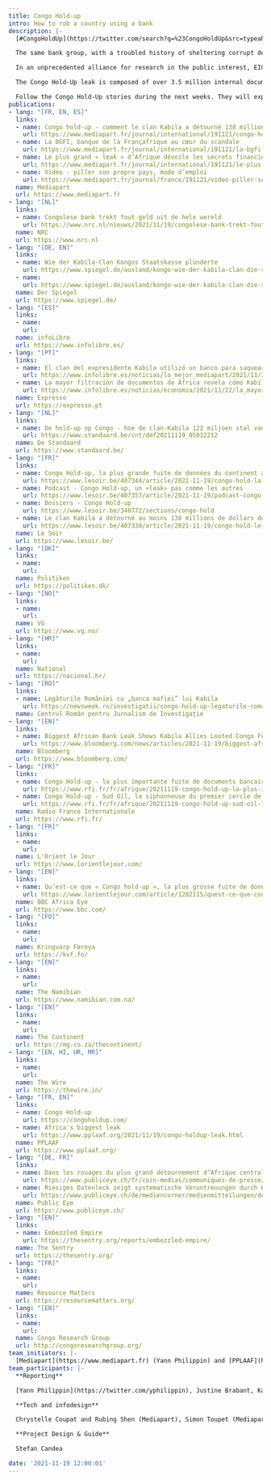 ```yaml
---
title: Congo Hold-up
intro: How to rob a country using a bank
description: |-
  [#CongoHoldUp](https://twitter.com/search?q=%23CongoHoldUp&src=typeahead_click&f=top), the largest leak from the African continent to date, reveals how the commercial bank BGFIBank has been used to plunder the Democratic Republic of Congo's public funds and natural resources, largely for the enrichment of former President Joseph Kabila's inner circle.

  The same bank group, with a troubled history of sheltering corrupt deals involving African autocrats and European companies, served as a hub for those seeking to unduly influence the then-president, including Chinese state-owned companies involved in massive mining ventures in the DRC. BGFIBank gave shady networks of businessmen, politicians, alleged Hezbollah financiers and others, access to the international banking system.

  In an unprecedented alliance for research in the public interest, EIC and its media partners have teamed up with a group of non-profit research organisations led by PPLAAF (all listed below). They researched together the Congo Hold-Up documents for six months. Then media and NGOs performed fact-checking, confrontation and wrote their reports independently.

  The Congo Hold-Up leak is composed of over 3.5 million internal documents from the BGFIBank, including bank statements, emails, contracts, bills and corporate records. The documents also include details of millions of banking transactions.

  Follow the Congo Hold-Up stories during the next weeks. They will expose in great detail the tricks used by the BGFIBank and its clients to cover up endemic corruption and embezzlement of public money in the DRC, and how international banks failed to prevent such dubious money flows.
publications:
- lang: "[FR, EN, ES]"
  links:
  - name: Congo hold-up - comment le clan Kabila a détourné 138 millions de dollars
    url: https://www.mediapart.fr/journal/international/191121/congo-hold-comment-le-clan-kabila-detourne-138-millions-de-dollars
  - name: La BGFI, banque de la Françafrique au cœur du scandale
    url: https://www.mediapart.fr/journal/international/191121/la-bgfi-banque-de-la-francafrique-au-coeur-du-scandale
  - name: Le plus grand « leak » d’Afrique dévoile les secrets financiers du Congo
    url: https://www.mediapart.fr/journal/international/191121/le-plus-grand-leak-d-afrique-devoile-les-secrets-financiers-du-congo
  - name: Vidéo - piller son propre pays, mode d’emploi
    url: https://www.mediapart.fr/journal/france/191121/video-piller-son-propre-pays-mode-d-emploi
  name: Mediapart
  url: https://www.mediapart.fr
- lang: "[NL]"
  links:
  - name: Congolese bank trekt fout geld uit de hele wereld
    url: https://www.nrc.nl/nieuws/2021/11/19/congolese-bank-trekt-fout-geld-uit-de-hele-wereld-a4066011
  name: NRC
  url: https://www.nrc.nl
- lang: "[DE, EN]"
  links:
  - name: Wie der Kabila-Clan Kongos Staatskasse plünderte
    url: https://www.spiegel.de/ausland/kongo-wie-der-kabila-clan-die-staatskasse-pluenderte-eine-bank-eine-briefkastenfirma-und-ein-ueberfall-a-6e71d52a-6faa-47a8-877b-a563653d0207?context=issue
  - name:
    url: https://www.spiegel.de/ausland/kongo-wie-der-kabila-clan-die-staatskasse-pluenderte-eine-bank-eine-briefkastenfirma-und-ein-ueberfall-a-6e71d52a-6faa-47a8-877b-a563653d0207
  name: Der Spiegel
  url: https://www.spiegel.de/
- lang: "[ES]"
  links:
  - name:
    url:
  name: infoLibre
  url: https://www.infolibre.es/
- lang: "[PT]"
  links:
  - name: El clan del expresidente Kabila utilizó un banco para saquear las arcas del Estado en uno de los países más pobres del mundo
    url: https://www.infolibre.es/noticias/lo_mejor_mediapart/2021/11/20/el_clan_del_expresidente_kabila_utilizo_banco_bgfi_para_saquear_140_millones_dolares_fondos_publicos_uno_los_paises_mas_pobres_del_mundo_126902_1044.html
  - name: La mayor filtración de documentos de África revela cómo Kabila y el BGFI encubrieron la corrupción endémica en Congo
    url: https://www.infolibre.es/noticias/economia/2021/11/22/la_mayor_filtracion_documentos_financieros_africa_126890_1011.html
  name: Expresso
  url: https://expresso.pt
- lang: "[NL]"
  links:
  - name: De hold-up op Congo - hoe de clan-Kabila 122 miljoen stal van de staat
    url: https://www.standaard.be/cnt/dmf20211119_05012212
  name: De Standaard
  url: https://www.standaard.be/
- lang: "[FR]"
  links:
  - name: Congo Hold-up, la plus grande fuite de données du continent africain
    url: https://www.lesoir.be/407344/article/2021-11-19/congo-hold-la-plus-grande-fuite-de-donnees-du-continent-africain
  - name: Podcast - Congo Hold-up, un «leak» pas comme les autres
    url: https://www.lesoir.be/407357/article/2021-11-19/podcast-congo-hold-un-leak-pas-comme-les-autres
  - name: Dossiers - Congo Hold-up
    url: https://www.lesoir.be/340772/sections/congo-hold
  - name: Le clan Kabila a détourné au moins 138 millions de dollars de fonds publics
    url: https://www.lesoir.be/407338/article/2021-11-19/congo-hold-le-clan-kabila-detourne-au-moins-138-millions-de-dollars-de-fonds
  name: Le Soir
  url: https://www.lesoir.be/
- lang: "[DK]"
  links:
  - name:
    url:
  name: Politiken
  url: https://politiken.dk/
- lang: "[NO]"
  links:
  - name:
    url:
  name: VG
  url: https://www.vg.no/
- lang: "[HR]"
  links:
  - name:
    url:
  name: National
  url: https://nacional.hr/
- lang: "[RO]"
  links:
  - name: Legăturile României cu „banca mafiei” lui Kabila 
    url: https://newsweek.ro/investigatii/congo-hold-up-legaturile-romaniei-cu-banca-mafiei-lui-kabila
  name: Centrul Român pentru Jurnalism de Investigație
- lang: "[EN]"
  links:
  - name: Biggest African Bank Leak Shows Kabila Allies Looted Congo Funds
    url: https://www.bloomberg.com/news/articles/2021-11-19/biggest-african-bank-leak-shows-ex-congo-president-s-allies-looted-state?sref=QcYdzgGl
  name: Bloomberg
  url: https://www.bloomberg.com/
- lang: "[FR]"
  links:
  - name: Congo Hold-up - la plus importante fuite de documents bancaires d’Afrique
    url: https://www.rfi.fr/fr/afrique/20211119-congo-hold-up-la-plus-importante-fuite-de-documents-bancaires-d-afrique
  - name: Congo Hold-up - Sud Oil, la siphonneuse du premier cercle de Joseph Kabila
    url: https://www.rfi.fr/fr/afrique/20211119-congo-hold-up-sud-oil-la-siphonneuse-du-premier-cercle-de-joseph-kabila
  name: Radio France Internationale
  url: https://www.rfi.fr/
- lang: "[FR]"
  links:
  - name:
    url: 
  name: L'Orient le Jour
  url: https://www.lorientlejour.com/
- lang: "[EN]"
  links:
  - name: Qu’est-ce que « Congo hold-up », la plus grosse fuite de données financières d’Afrique ?
    url: https://www.lorientlejour.com/article/1282115/quest-ce-que-congo-hold-up-la-plus-grosse-fuite-de-donnees-financieres-dafrique-.html
  name: BBC Africa Eye
  url: https://www.bbc.com/
- lang: "[FO]"
  links:
  - name:
    url:
  name: Kringvarp Føroya
  url: https://kvf.fo/
- lang: "[EN]"
  links:
  - name:
    url:
  name: The Namibian
  url: https://www.namibian.com.na/
- lang: "[EN]"
  links:
  - name:
    url:
  name: The Continent
  url: https://mg.co.za/thecontinent/
- lang: "[EN, HI, UR, MR]"
  links:
  - name:
    url:
  name: The Wire
  url: https://thewire.in/
- lang: "[FR, EN]"
  links:
  - name: Congo Hold-up
    url: https://congoholdup.com/
  - name: Africa's biggest leak 
    url: https://www.pplaaf.org/2021/11/19/congo-holdup-leak.html
  name: PPLAAF
  url: https://www.pplaaf.org/
- lang: "[DE, FR]"
  links:
  - name: Dans les rouages du plus grand détournement d’Afrique centrale
    url: https://www.publiceye.ch/fr/coin-medias/communiques-de-presse/detail/congo-hold-up-dans-les-rouages-du-plus-grand-detournement-dafrique-centrale
  - name: Riesiges Datenleck zeigt systematische Veruntreuungen durch Kabila-Clan
    url: https://www.publiceye.ch/de/mediencorner/medienmitteilungen/detail/ueberfall-auf-den-kongo-riesiges-datenleck-zeigt-systematische-veruntreuungen-durch-kabila-clan
  name: Public Eye
  url: https://www.publiceye.ch/
- lang: "[EN]"
  links:
  - name: Embezzled Empire
    url: https://thesentry.org/reports/embezzled-empire/
  name: The Sentry
  url: https://thesentry.org/
- lang: "[FR]"
  links:
  - name: 
    url: 
  name: Resource Matters
  url: https://resourcematters.org/
- lang: "[EN]"
  links:
  - name:
    url:
  name: Congo Research Group
  url: http://congoresearchgroup.org/
team_initiators: |-
  [Mediapart](https://www.mediapart.fr) (Yann Philippin) and [PPLAAF](https://www.pplaaf.org/) (Henri Thulliez)
team_participants: |-
  **Reporting**

  [Yann Philippin](https://twitter.com/yphilippin), Justine Brabant, Karine Pfenniger and Sebastien Bourdon (Mediapart), Roeland Termote, Kasper Goethals and Nikolas Vanhecke (De Standaard), Daniel Balint-Kurti, Gabriel Bourdon-Fattal, Henri Thulliez and Julia Ntumba (PPLAAF), Nada Maucourant Atallah (L'Orient-Le Jour), Barbara Holm, Jan Lamhauge and Uni Holm Johannesen (KvF), Michael J. Kavanagh and William Clowes (Bloomberg), Louis Colart and Alain Lallemand (Le Soir), John Dell’Osso, Douglas Gillison and Michelle Kendler-Kretsch (The Sentry), Agathe Duparc, Adrià Budry Carbó and Camille Chappuis (Public Eye), Carola Houtekamer and Jeroen Wester (NRC Handelsblad), Sonia Rolley (RFI), Jimmy KANDE and Jolino Malukisa (CRG), Joe Casey, Ned Davies, Ronan Kemp, Nicole Gilmer (BBC), Malte Born, Christoph Winterbach, Rafael Buschmann, Nicola Naber, Maximilian Popp, Aleksandar Sarovic (Der Spiegel), Carl Emil Arnfred (Politiken), Catalin Prisacariu (CRJI), Elisabeth Caesens and Jean Claude Mputu (Resource Matters)

  **Tech and infodesign**

  Chrystelle Coupat and Rubing Shen (Mediapart), Simon Toupet (Mediapart), Gabriel Vijiala (EIC)

  **Project Design & Guide**

  Stefan Candea

date: '2021-11-19 12:00:01'
---
```

